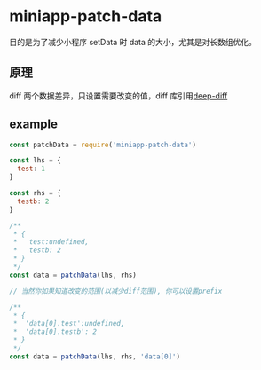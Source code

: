 # miniapp-patch-data

目的是为了减少小程序 setData 时 data 的大小，尤其是对长数组优化。

## 原理

diff 两个数据差异，只设置需要改变的值，diff 库引用[deep-diff](https://www.npmjs.com/package/deep-diff)

## example

```js
const patchData = require('miniapp-patch-data')

const lhs = {
  test: 1
}

const rhs = {
  testb: 2
}

/**
 * {
 *   test:undefined,
 *   testb: 2
 * }
 */
const data = patchData(lhs, rhs)

// 当然你如果知道改变的范围(以减少diff范围), 你可以设置prefix

/**
 * {
 *  'data[0].test':undefined,
 *  'data[0].testb': 2
 * }
 */
const data = patchData(lhs, rhs, 'data[0]')
```
